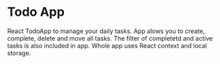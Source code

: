 # Todo App
React TodoApp to manage your daily tasks. App alows you to create, complete, delete and move all tasks. The filter of completetd and active tasks is also included in app. Whole app uses React context and local storage. 